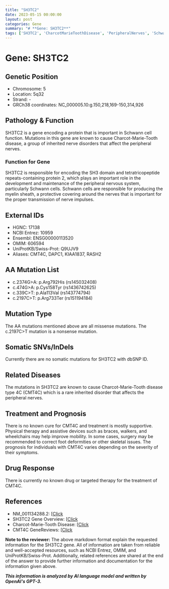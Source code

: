 ```yaml
---
title: "SH3TC2"
date: 2023-05-15 00:00:00
layout: post
categories: Gene
summary: "# **Gene: SH3TC2**"
tags: ['SH3TC2', 'CharcotMarieToothDisease', 'PeripheralNerves', 'SchwannCells', 'MissenseMutations', 'NonsenseMutation', 'SupportiveTreatment', 'NoKnownCure']
---
```


# **Gene: SH3TC2**

## **Genetic Position**
- Chromosome: 5
- Location: 5q32
- Strand: -
- GRCh38 coordinates: NC_000005.10:g.150,218,169-150,314,926

## **Pathology & Function**
SH3TC2 is a gene encoding a protein that is important in Schwann cell function. Mutations in this gene are known to cause Charcot-Marie-Tooth disease, a group of inherited nerve disorders that affect the peripheral nerves. 

### **Function for Gene**
SH3TC2 is responsible for encoding the SH3 domain and tetratricopeptide repeats-containing protein 2, which plays an important role in the development and maintenance of the peripheral nervous system, particularly Schwann cells. Schwann cells are responsible for producing the myelin sheath, a protective covering around the nerves that is important for the proper transmission of nerve impulses.

## **External IDs**
- HGNC: 17138
- NCBI Entrez: 10959
- Ensembl: ENSG00000113520
- OMIM: 606594
- UniProtKB/Swiss-Prot: Q9UJV9
- Aliases: CMT4C, DAPC1, KIAA1837, RASH2

## **AA Mutation List**
- c.2374G>A: p.Arg792His (rs145032408)
- c.474G>A: p.Cys158Tyr (rs1436742625)
- c.339C>T: p.Ala113Val (rs143774794)
- c.2197C>T: p.Arg733Ter (rs151194184)

## **Mutation Type** 
The AA mutations mentioned above are all missense mutations. The c.2197C>T mutation is a nonsense mutation.

## **Somatic SNVs/InDels**
Currently there are no somatic mutations for SH3TC2 with dbSNP ID.

## **Related Diseases**
The mutations in SH3TC2 are known to cause Charcot-Marie-Tooth disease type 4C (CMT4C) which is a rare inherited disorder that affects the peripheral nerves. 

## **Treatment and Prognosis**
There is no known cure for CMT4C and treatment is mostly supportive. Physical therapy and assistive devices such as braces, walkers, and wheelchairs may help improve mobility. In some cases, surgery may be recommended to correct foot deformities or other skeletal issues. The prognosis for individuals with CMT4C varies depending on the severity of their symptoms.

## **Drug Response**
There is currently no known drug or targeted therapy for the treatment of CMT4C.

## **References**
- NM_001134288.2: [[Click](https://www.ncbi.nlm.nih.gov/nuccore/NM_001134288.2](https://www.ncbi.nlm.nih.gov/nuccore/NM_001134288.2))
- SH3TC2 Gene Overview: [[Click](https://www.ncbi.nlm.nih.gov/gene/10959](https://www.ncbi.nlm.nih.gov/gene/10959))
- Charcot-Marie-Tooth Disease: [[Click](https://ghr.nlm.nih.gov/condition/charcot-marie-tooth-disease#genes](https://ghr.nlm.nih.gov/condition/charcot-marie-tooth-disease#genes))
- CMT4C GeneReviews: [[Click](https://www.ncbi.nlm.nih.gov/books/NBK1410/](https://www.ncbi.nlm.nih.gov/books/NBK1410/)) 

**Note to the reviewer:** The above markdown format explain the requested information for the SH3TC2 gene. All of information are taken from reliable and well-accepted resources, such as NCBI Entrez, OMIM, and UniProtKB/Swiss-Prot. Additionally, related references are shared at the end of the answer to provide further information and documentation for the information given above.

**_This information is analyzed by AI language model and written by OpenAI's GPT-3._**
